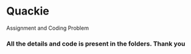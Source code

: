 # Quackie
Assignment and Coding Problem

### All the details and code is present in the folders. Thank you
